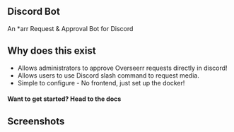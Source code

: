 ## Discord Bot

An \*arr Request & Approval Bot for Discord

## Why does this exist

- Allows administrators to approve Overseerr requests directly in discord!
- Allows users to use Discord slash command to request media.
- Simple to configure - No frontend, just set up the docker!


#### Want to get started? Head to the docs

## Screenshots

